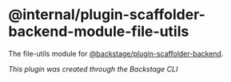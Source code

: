 # @internal/plugin-scaffolder-backend-module-file-utils

The file-utils module for [@backstage/plugin-scaffolder-backend](https://www.npmjs.com/package/@backstage/plugin-scaffolder-backend).

_This plugin was created through the Backstage CLI_
